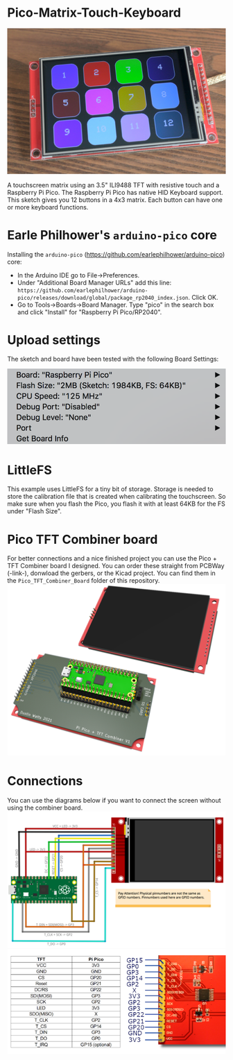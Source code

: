 # Pico-Matrix-Touch-Keyboard

![alt text](/assets/matrix.jpg "Pico Martix")

A touchscreen matrix using an 3.5" ILI9488 TFT with resistive touch and a Raspberry Pi Pico. The Raspberry Pi Pico has native HID Keyboard support. This sketch gives you 12 buttons in a 4x3 matrix. Each button can have one or more keyboard functions. 

# Earle Philhower's `arduino-pico` core
Installing the `arduino-pico` (https://github.com/earlephilhower/arduino-pico) core: 

- In the Arduino IDE go to File->Preferences.
- Under "Additional Board Manager URLs" add this line:
	`https://github.com/earlephilhower/arduino-pico/releases/download/global/package_rp2040_index.json`. Click OK.
- Go to Tools->Boards->Board Manager. Type "pico" in the search box and click "Install" for "Raspberry Pi Pico/RP2040".

# Upload settings

The sketch and board have been tested with the following Board Settings:

![alt text](https://github.com/DustinWatts/Pico-Matrix-Touch-Keyboard/raw/main/assets/Board_Settings.png "Board Settings")

# LittleFS
This example uses LittleFS for a tiny bit of storage. Storage is needed to store the calibration file that is created when calibrating the touchscreen. So make sure when you flash the Pico, you flash it with at least 64KB for the FS under "Flash Size".

# Pico TFT Combiner board
For better connections and a nice finished project you can use the Pico + TFT Combiner board I designed. You can order these straight from PCBWay (-link-), donwload the gerbers, or the Kicad project. You can find them in the `Pico_TFT_Combiner_Board` folder of this repository.
![alt text](https://github.com/DustinWatts/Pico-Matrix-Touch-Keyboard/raw/main/assets/3drender.png "Combiner Board")

# Connections

You can use the diagrams below if you want to connect the screen without using the combiner board.
![alt text](https://github.com/DustinWatts/Pico-Matrix-Touch-Keyboard/raw/main/assets/Connections.png "Connections")
![alt text](https://github.com/DustinWatts/Pico-Matrix-Touch-Keyboard/raw/main/assets/connecting_ili9488_pico.png "Connections")



